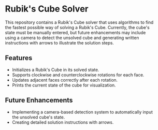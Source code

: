<!DOCTYPE html>
<html lang="en">
<head>
    <meta charset="UTF-8">
    <meta name="viewport" content="width=device-width, initial-scale=1.0">
</head>
<body>
    <h1>Rubik's Cube Solver</h1>
    <p>This repository contains a Rubik's Cube solver that uses algorithms to find the fastest possible way of solving a Rubik's Cube. Currently, the cube's state must be manually entered, but future enhancements may include using a camera to detect the unsolved cube and generating written instructions with arrows to illustrate the solution steps.</p>
    
  <h2>Features</h2>
    <ul>
        <li>Initializes a Rubik's Cube in its solved state.</li>
        <li>Supports clockwise and counterclockwise rotations for each face.</li>
        <li>Updates adjacent faces correctly after each rotation.</li>
        <li>Prints the current state of the cube for visualization.</li>
    </ul>
    
  <h2>Future Enhancements</h2>
    <ul>
        <li>Implementing a camera-based detection system to automatically input the unsolved cube's state.</li>
        <li>Creating detailed solution instructions with arrows.</li>
    </ul>
</body>
</html>
